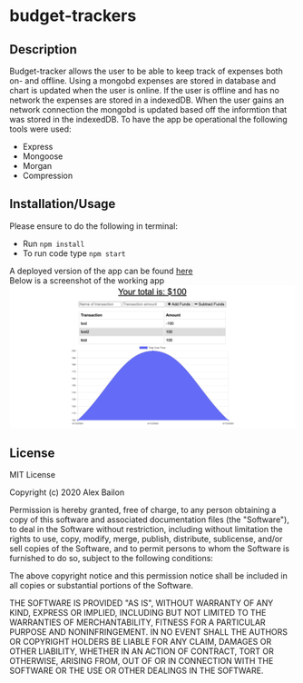 # budget-trackers
 
## Description

Budget-tracker allows the user to be able to keep track of expenses both on- and offline. Using a mongobd expenses are stored in database and chart is updated when the user is online. If the user is offline and has no network the expenses are stored in a indexedDB. When the user gains an network connection the mongobd is updated based off the informtion that was stored in the indexedDB. To have the app be operational the following tools were used: 
* Express
* Mongoose
* Morgan
* Compression

## Installation/Usage

Please ensure to do the following in terminal: 

* Run `npm install`
* To run code type `npm start`

A deployed version of the app can be found [here](https://vast-chamber-38546.herokuapp.com/)  
Below is a screenshot of the working app  
![budget-tracker homepage](./budget-tracker.png)  


## License
MIT License

Copyright (c) 2020 Alex Bailon

Permission is hereby granted, free of charge, to any person obtaining a copy of this software and associated documentation files (the "Software"), to deal in the Software without restriction, including without limitation the rights to use, copy, modify, merge, publish, distribute, sublicense, and/or sell copies of the Software, and to permit persons to whom the Software is furnished to do so, subject to the following conditions:

The above copyright notice and this permission notice shall be included in all copies or substantial portions of the Software.

THE SOFTWARE IS PROVIDED "AS IS", WITHOUT WARRANTY OF ANY KIND, EXPRESS OR IMPLIED, INCLUDING BUT NOT LIMITED TO THE WARRANTIES OF MERCHANTABILITY, FITNESS FOR A PARTICULAR PURPOSE AND NONINFRINGEMENT. IN NO EVENT SHALL THE AUTHORS OR COPYRIGHT HOLDERS BE LIABLE FOR ANY CLAIM, DAMAGES OR OTHER LIABILITY, WHETHER IN AN ACTION OF CONTRACT, TORT OR OTHERWISE, ARISING FROM, OUT OF OR IN CONNECTION WITH THE SOFTWARE OR THE USE OR OTHER DEALINGS IN THE SOFTWARE.

